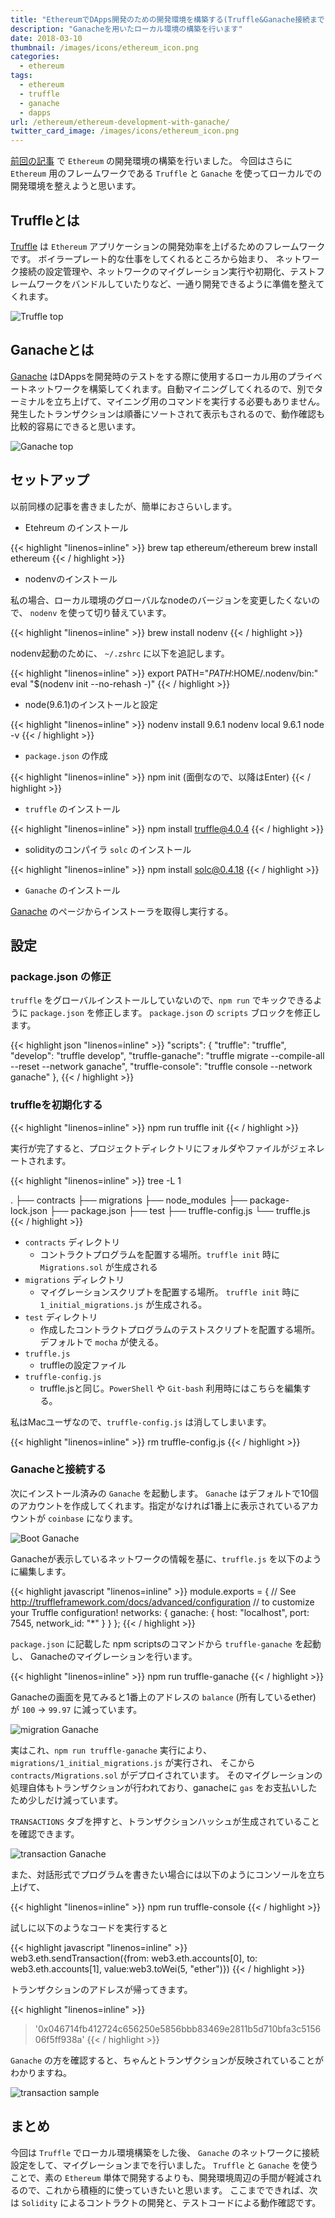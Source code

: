 ```yaml
---
title: "EthereumでDApps開発のための開発環境を構築する(Truffle&Ganache接続まで)"
description: "Ganacheを用いたローカル環境の構築を行います"
date: 2018-03-10
thumbnail: /images/icons/ethereum_icon.png
categories:
  - ethereum
tags:
  - ethereum
  - truffle
  - ganache
  - dapps
url: /ethereum/ethereum-development-with-ganache/
twitter_card_image: /images/icons/ethereum_icon.png
---
```


[前回の記事](/ethereum/ethereum-development-environment/) で `Ethereum` の開発環境の構築を行いました。
今回はさらに `Ethereum` 用のフレームワークである `Truffle` と `Ganache` を使ってローカルでの開発環境を整えようと思います。

<!--adsense-->

## Truffleとは
[Truffle](http://truffleframework.com/) は `Ethereum` アプリケーションの開発効率を上げるためのフレームワークです。
ボイラープレート的な仕事をしてくれるところから始まり、 ネットワーク接続の設定管理や、ネットワークのマイグレーション実行や初期化、テストフレームワークをバンドルしていたりなど、一通り開発できるように準備を整えてくれます。

![Truffle top](/images/20180310/truffle.png)

## Ganacheとは

[Ganache](http://truffleframework.com/ganache/) はDAppsを開発時のテストをする際に使用するローカル用のプライベートネットワークを構築してくれます。自動マイニングしてくれるので、別でターミナルを立ち上げて、マイニング用のコマンドを実行する必要もありません。発生したトランザクションは順番にソートされて表示もされるので、動作確認も比較的容易にできると思います。

![Ganache top](/images/20180310/ganache.png)

<!--adsense-->

## セットアップ
以前同様の記事を書きましたが、簡単におさらいします。

* Etehreum のインストール

{{< highlight "linenos=inline" >}}
brew tap ethereum/ethereum
brew install ethereum
{{< / highlight >}}

* nodenvのインストール

私の場合、ローカル環境のグローバルなnodeのバージョンを変更したくないので、 `nodenv` を使って切り替えています。

{{< highlight "linenos=inline" >}}
brew install nodenv
{{< / highlight >}}

nodenv起動のために、 `~/.zshrc` に以下を追記します。

{{< highlight "linenos=inline" >}}
export PATH="$PATH:$HOME/.nodenv/bin:"
eval "$(nodenv init --no-rehash -)"
{{< / highlight >}}

* node(9.6.1)のインストールと設定

{{< highlight "linenos=inline" >}}
nodenv install 9.6.1
nodenv local 9.6.1
node -v
{{< / highlight >}}

* `package.json` の作成

{{< highlight "linenos=inline" >}}
npm init
(面倒なので、以降はEnter)
{{< / highlight >}}

* `truffle` のインストール

{{< highlight "linenos=inline" >}}
npm install truffle@4.0.4
{{< / highlight >}}

* solidityのコンパイラ `solc` のインストール

{{< highlight "linenos=inline" >}}
npm install solc@0.4.18
{{< / highlight >}}

* `Ganache` のインストール

[Ganache](http://truffleframework.com/ganache/) のページからインストーラを取得し実行する。

<!--adsense-->

## 設定
### package.json の修正
`truffle` をグローバルインストールしていないので、`npm run` でキックできるように `package.json` を修正します。
`package.json` の `scripts` ブロックを修正します。

{{< highlight json "linenos=inline" >}}
  "scripts": {
    "truffle": "truffle",
    "develop": "truffle develop",
    "truffle-ganache": "truffle migrate --compile-all --reset --network ganache",
    "truffle-console": "truffle console --network ganache"
  },
{{< / highlight >}}

### truffleを初期化する

{{< highlight "linenos=inline" >}}
npm run truffle init
{{< / highlight >}}

実行が完了すると、プロジェクトディレクトリにフォルダやファイルがジェネレートされます。

{{< highlight "linenos=inline" >}}
tree -L 1

.
├── contracts
├── migrations
├── node_modules
├── package-lock.json
├── package.json
├── test
├── truffle-config.js
└── truffle.js
{{< / highlight >}}

* `contracts` ディレクトリ
    * コントラクトプログラムを配置する場所。`truffle init` 時に `Migrations.sol` が生成される
* `migrations` ディレクトリ
    * マイグレーションスクリプトを配置する場所。 `truffle init` 時に `1_initial_migrations.js` が生成される。
* `test` ディレクトリ
    * 作成したコントラクトプログラムのテストスクリプトを配置する場所。デフォルトで `mocha` が使える。
* `truffle.js`
    * truffleの設定ファイル
* `truffle-config.js`
    * truffle.jsと同じ。`PowerShell` や `Git-bash` 利用時にはこちらを編集する。


私はMacユーザなので、`truffle-config.js` は消してしまいます。

{{< highlight "linenos=inline" >}}
rm truffle-config.js
{{< / highlight >}}

### Ganacheと接続する

次にインストール済みの `Ganache` を起動します。
`Ganache` はデフォルトで10個のアカウントを作成してくれます。指定がなければ1番上に表示されているアカウントが `coinbase` になります。

![Boot Ganache](/images/20180310/boot_ganache.png)

Ganacheが表示しているネットワークの情報を基に、`truffle.js` を以下のように編集します。

{{< highlight javascript "linenos=inline" >}}
module.exports = {
  // See <http://truffleframework.com/docs/advanced/configuration>
  // to customize your Truffle configuration!
  networks: {
    ganache: {
      host: "localhost",
      port: 7545,
      network_id: "*"
    }
  }
};
{{< / highlight >}}

`package.json` に記載した npm scriptsのコマンドから `truffle-ganache` を起動し、
Ganacheのマイグレーションを行います。

{{< highlight "linenos=inline" >}}
npm run truffle-ganache
{{< / highlight >}}

Ganacheの画面を見てみると1番上のアドレスの `balance` (所有しているether) が `100` → `99.97` に減っています。

![migration Ganache](/images/20180310/migration_ganache.png)

実はこれ、`npm run truffle-ganache` 実行により、`migrations/1_initial_migrations.js` が実行され、
そこから `contracts/Migrations.sol` がデプロイされています。
そのマイグレーションの処理自体もトランザクションが行われており、ganacheに `gas` をお支払いしたため少しだけ減っています。

`TRANSACTIONS` タブを押すと、トランザクションハッシュが生成されていることを確認できます。

![transaction Ganache](/images/20180310/transaction_ganache.png)

また、対話形式でプログラムを書きたい場合には以下のようにコンソールを立ち上げて、

{{< highlight "linenos=inline" >}}
npm run truffle-console
{{< / highlight >}}

試しに以下のようなコードを実行すると

{{< highlight javascript "linenos=inline" >}}
web3.eth.sendTransaction({from: web3.eth.accounts[0], to: web3.eth.accounts[1], value:web3.toWei(5, "ether")})
{{< / highlight >}}

トランザクションのアドレスが帰ってきます。

{{< highlight "linenos=inline" >}}
>  '0x046714fb412724c656250e5856bbb83469e2811b5d710bfa3c515606f5ff938a'
{{< / highlight >}}

`Ganache` の方を確認すると、ちゃんとトランザクションが反映されていることがわかりますね。

![transaction sample](/images/20180310/transaction_sample.png)

## まとめ

今回は `Truffle` でローカル環境構築をした後、 `Ganache` のネットワークに接続設定をして、マイグレーションまでを行いました。
`Truffle` と `Ganache` を使うことで、素の `Ethereum` 単体で開発するよりも、開発環境周辺の手間が軽減されるので、これから積極的に使っていきたいと思います。
ここまでできれば、次は `Solidity` によるコントラクトの開発と、テストコードによる動作確認です。

